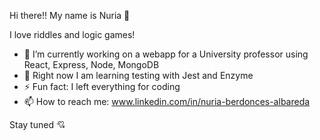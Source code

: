 Hi there!! My name is Nuria 👋

I love riddles and logic games! 

- 🔭 I’m currently working on a webapp for a University professor using React, Express, Node, MongoDB
- 🌱 Right now I am learning testing with Jest and Enzyme
- ⚡ Fun fact: I left everything for coding
- 📫 How to reach me: www.linkedin.com/in/nuria-berdonces-albareda


Stay tuned 💘


